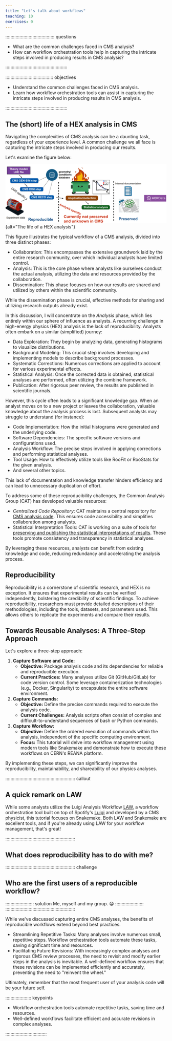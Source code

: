 ```yaml
---
title: "Let's talk about workflows"
teaching: 10
exercises: 0
---
```


:::::::::::::::::::::::::::::::::::::: questions 

- What are the common challenges faced in CMS analysis?
- How can workflow orchestration tools help in capturing the intricate steps involved in producing results in CMS analysis?

::::::::::::::::::::::::::::::::::::::::::::::::

::::::::::::::::::::::::::::::::::::: objectives

- Understand the common challenges faced in CMS analysis.
- Learn how workflow orchestration tools can assist in capturing the intricate steps involved in producing results in CMS analysis.

::::::::::::::::::::::::::::::::::::::::::::::::


## The (short) life of a HEX analysis in CMS

Navigating the complexities of CMS analysis can be a daunting task, regardless of your experience level. A common challenge we all face is capturing the intricate steps involved in producing our results.

Let's examine the figure below:

![The life of a HEX analysis](episodes/fig/Analysis_Clemens.png){alt="The life of a HEX analysis"}

This figure illustrates the typical workflow of a CMS analysis, divided into three distinct phases:

 * Collaboration: This encompasses the extensive groundwork laid by the entire research community, over which individual analysts have limited control.
 * Analysis: This is the core phase where analysts like ourselves conduct the actual analysis, utilizing the data and resources provided by the collaboration.
 * Dissemination: This phase focuses on how our results are shared and utilized by others within the scientific community.

While the dissemination phase is crucial, effective methods for sharing and utilizing research outputs already exist.

In this discussion, I will concentrate on the _Analysis_ phase, which lies entirely within our sphere of influence as analysts. A recurring challenge in high-energy physics (HEX) analysis is the lack of reproducibility. Analysts often embark on a similar (simplified) journey:

 * Data Exploration: They begin by analyzing data, generating histograms to visualize distributions.
 * Background Modeling: This crucial step involves developing and implementing models to describe background processes.
 * Systematic Corrections: Numerous corrections are applied to account for various experimental effects.
 * Statistical Analysis: Once the corrected data is obtained, statistical analyses are performed, often utilizing the combine framework.
* Publication: After rigorous peer review, the results are published in scientific journals.

However, this cycle often leads to a significant knowledge gap. When an analyst moves on to a new project or leaves the collaboration, valuable knowledge about the analysis process is lost. Subsequent analysts may struggle to understand (for instance):

 * Code Implementation: How the initial histograms were generated and the underlying code.
 * Software Dependencies: The specific software versions and configurations used.
 * Analysis Workflow: The precise steps involved in applying corrections and performing statistical analyses.
 * Tool Usage: How to effectively utilize tools like RooFit or RooStats for the given analysis.
 * And several other topics.

This lack of documentation and knowledge transfer hinders efficiency and can lead to unnecessary duplication of effort. 

To address some of these reproducibility challenges, the Common Analysis Group (CAT) has developed valuable resources:

 * *Centralized Code Repository*: CAT maintains a central repository for [CMS analysis code](https://gitlab.cern.ch/cms-analysis). This ensures code accessibility and simplifies collaboration among analysts.
 * Statistical Interpretation Tools: CAT is working on a suite of tools for [preserving and publishing the statistical interpretations of results](https://cms-analysis.docs.cern.ch/stats/contributing/). These tools promote consistency and transparency in statistical analyses.

By leveraging these resources, analysts can benefit from existing knowledge and code, reducing redundancy and accelerating the analysis process.

## Reproducibility

Reproducibility is a cornerstone of scientific research, and HEX is no exception.
It ensures that experimental results can be verified independently, bolstering the credibility of scientific findings. 
To achieve reproducibility, researchers must provide detailed descriptions of their methodologies, including the tools, datasets, and parameters used. 
This allows others to replicate the experiments and compare their results. 
<!-- Tools like [REANA]() and [Snakemake]() can significantly aid in reproducibility by providing platforms for creating, managing, and sharing reproducible computational workflows. 
These tools help researchers document their experimental steps, track dependencies, and ensure that results can be replicated consistently, fostering trust in scientific discoveries. -->

## Towards Reusable Analyses: A Three-Step Approach

Let's explore a three-step approach:

1. **Capture Software and Code:** 
    * **Objective:** Package analysis code and its dependencies for reliable and reproducible execution.
    * **Current Practices:** Many analyses utilize Git (GitHub/GitLab) for code version control. Some leverage containerization technologies (e.g., Docker, Singularity) to encapsulate the entire software environment.
2. **Capture Commands:** 
    * **Objective:** Define the precise commands required to execute the analysis code.
    * **Current Challenges:** Analysis scripts often consist of complex and difficult-to-understand sequences of bash or Python commands.
3. **Capture Workflow:** 
    * **Objective:** Define the ordered execution of commands within the analysis, independent of the specific computing environment.
    * **Focus:** This tutorial will delve into workflow management using modern tools like Snakemake and demonstrate how to execute these workflows on CERN's REANA platform.

By implementing these steps, we can significantly improve the reproducibility, maintainability, and shareability of our physics analyses.

:::::::::::::::::::::::::::::::::::::::::::::::::::::: callout

## A quick remark on LAW

While some analysts utilize the Luigi Analysis Workflow [LAW](https://github.com/riga/law), a workflow orchestration tool built on top of Spotify's [Luigi](https://github.com/spotify/luigi) and developed by a CMS physicist, this tutorial focuses on Snakemake. Both LAW and Snakemake are excellent tools, and if you're already using LAW for your workflow management, that's great!

::::::::::::::::::::::::::::::::::::::::::::::::::::::

## What does reproducibility has to do with me?

:::::::::::::::::::::::::::::::::::::::::::::::::::::: challenge

## Who are the first users of a reproducible workflow?

:::::::::::::::::::::: solution
Me, myself and my group. :grin:
::::::::::::::::::::::
::::::::::::::::::::::::::::::::::::::::::::::::::::::


While we've discussed capturing entire CMS analyses, the benefits of reproducible workflows extend beyond best practices.

* Streamlining Repetitive Tasks: Many analyses involve numerous small, repetitive steps. Workflow orchestration tools automate these tasks, saving significant time and resources.
 * Facilitating Future Revisions: With increasingly complex analyses and rigorous CMS review processes, the need to revisit and modify earlier steps in the analysis is inevitable. A well-defined workflow ensures that these revisions can be implemented efficiently and accurately, preventing the need to "reinvent the wheel."

Ultimately, remember that the most frequent user of your analysis code will be your future self.

:::::::::::::::::::: keypoints

 - Workflow orchestration tools automate repetitive tasks, saving time and resources.
 - Well-defined workflows facilitate efficient and accurate revisions in complex analyses.

::::::::::::::::::::::::::::::::